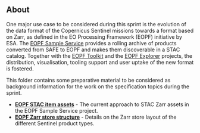 ## About

One major use case to be considered during this sprint is the evolution of the data format of the Copernicus Sentinel missions towards a format based on Zarr, as defined in the EO Processing Framework (EOPF) initiative by ESA. The [EOPF Sample Service](https://zarr.eopf.copernicus.eu/) provides a rolling archive of products converted from SAFE to EOPF and makes them discoverable in a STAC catalog. Together with the [EOPF Toolkit](https://github.com/eopf-toolkit) and the [EOPF Explorer](https://github.com/EOPF-Explorer) projects, the distribution, visualisation, tooling support and user uptake of the new format is fostered.

This folder contains some preparative material to be considered as background information for the work on the specification topics during the sprint.

- **[EOPF STAC item assets](eopf-assets-info.md)** - The current approach to STAC Zarr assets in the EOPF Sample Service project.
- **[EOPF Zarr store structure](eopf-zarr-structure-info.md)** - Details on the Zarr store layout of the different Sentinel product types.
